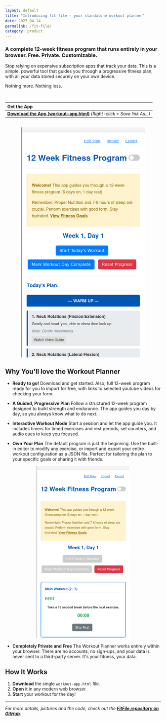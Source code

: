 ```yaml
---
layout: default
title: "Introducing fit-file - your standalone workout planner"
date: 2025-04-14
permalink: /fit-file/
category: product
---
```


### A complete 12-week fitness program that runs entirely in your browser. Free. Private. Customizable.

Stop relying on expensive subscription apps that track your data. This is a simple, powerful tool that guides you through a progressive fitness plan, with all your data stored securely on your own device.

Nothing more. Nothing less.

<!--more-->

<br/>

| Get the App                                                                                                      |
| :--------------------------------------------------------------------------------------------------------------------- |
| [**Download the App (workout-app.html)**](https://raw.githubusercontent.com/nextfiveinc/fit-file/refs/heads/main/workout_app.html)   _(Right-click > Save link As...)_                  |


<br/>

<center><img src="https://raw.githubusercontent.com/nextfiveinc/fit-file/refs/heads/main/screenshots/Screenshot%20from%202025-08-12%2016-20-39.png" alt="Screenshot of the main dashboard" width="400"></center>

## Why You'll love the Workout Planner

*   **Ready to go!**
    Download and get started. Also, full 12-week program ready for you to import for free, with links to selected youtube videos for checking your form.

*   **A Guided, Progressive Plan**
    Follow a structured 12-week program designed to build strength and endurance. The app guides you day by day, so you always know what to do next.

*   **Interactive Workout Mode**
    Start a session and let the app guide you. It includes timers for timed exercises and rest periods, set counters, and audio cues to keep you focused.

*   **Own Your Plan**
    The default program is just the beginning. Use the built-in editor to modify any exercise, or import and export your entire workout configuration as a JSON file. Perfect for tailoring the plan to your specific goals or sharing it with friends.

<center><img src="https://raw.githubusercontent.com/nextfiveinc/fit-file/refs/heads/main/screenshots/Screenshot%20from%202025-08-12%2016-22-34.png" alt="Screenshot of the interactive workout session" width="300"></center>

*   **Completely Private and Free**
    The Workout Planner works entirely within your browser. There are no accounts, no sign-ups, and your data is never sent to a third-party server. It's your fitness, your data.

## How It Works

1.  **Download** the single `workout-app.html` file.
2.  **Open** it in any modern web browser.
3.  **Start** your workout for the day!

---

*For more details, pictures and the code, check out the [**FitFile repository on GitHub**](https://github.com/nextfiveinc/fit-file).*

